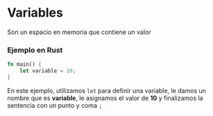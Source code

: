 # Variables
Son un espacio en memoria que contiene un valor
### Ejemplo en Rust
```rust
fn main() {
    let variable = 10;
}
```
En este ejemplo, utilizamos `let` para definir una variable, le damos un nombre que es **variable**,
le asignamos el valor de **10** y finalizamos la sentencia con un punto y coma `;`

